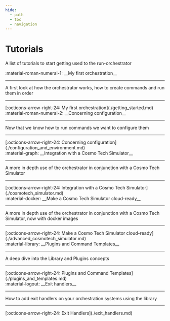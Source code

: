 ```yaml
---
hide:
  - path
  - toc
  - navigation
---
```

# Tutorials

A list of tutorials to start getting used to the run-orchestrator

<main class="grid" markdown>

<article markdown>
<div class="text" markdown>
:material-roman-numeral-1: __My first orchestration__

---
A first look at how the orchestrator works, how to create commands and run them in order

---
<footer markdown>
[:octicons-arrow-right-24: My first orchestration](./getting_started.md)
</footer>
</div>
</article>

<article markdown>
<div class="text" markdown>
:material-roman-numeral-2: __Concerning configuration__

---
Now that we know how to run commands we want to configure them

---
<footer markdown>
[:octicons-arrow-right-24: Concerning configuration](./configuration_and_environment.md)
</footer>
</div>
</article>

<article markdown>
<div class="text" markdown>
:material-graph: __Integration with a Cosmo Tech Simulator__

---
A more in depth use of the orchestrator in conjunction with a Cosmo Tech Simulator

---
<footer markdown>
[:octicons-arrow-right-24: Integration with a Cosmo Tech Simulator](./cosmotech_simulator.md)
</footer>
</div>
</article>

<article markdown>
<div class="text" markdown>
:material-docker: __Make a Cosmo Tech Simulator cloud-ready__

---
A more in depth use of the orchestrator in conjunction with a Cosmo Tech Simulator, now with docker images

---
<footer markdown>
[:octicons-arrow-right-24: Make a Cosmo Tech Simulator cloud-ready](./advanced_cosmotech_simulator.md)
</footer>
</div>
</article>

<article markdown>
<div class="text" markdown>
:material-library: __Plugins and Command Templates__

---
A deep dive into the Library and Plugins concepts

---
<footer markdown>
[:octicons-arrow-right-24: Plugins and Command Templates](./plugins_and_templates.md)
</footer>
</div>
</article>


<article markdown>
<div class="text" markdown>
:material-logout: __Exit handlers__

---
How to add exit handlers on your orchestration systems using the library

---
<footer markdown>
[:octicons-arrow-right-24: Exit Handlers](./exit_handlers.md)
</footer>
</div>
</article>

</main>